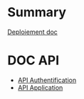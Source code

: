 # Summary

[Deploiement doc](./deploiement.md)

# DOC API
- [API Authentification](./auth.md)
- [API Application](./app.md)
